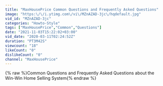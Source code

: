 ```yaml
---
title: "MaxHousePrice Common Questions and Frequently Asked Questions"
image: "https:\/\/i.ytimg.com\/vi\/MZnAZAD-3jc\/hqdefault.jpg"
vid_id: "MZnAZAD-3jc"
categories: "Howto-Style"
tags: ["MaxHousePrice","Common","Questions"]
date: "2021-11-03T15:22:02+03:00"
vid_date: "2020-03-11T02:24:52Z"
duration: "PT3M42S"
viewcount: "18"
likeCount: "0"
dislikeCount: "0"
channel: "MaxHousePrice"
---
```

{% raw %}Common Questions and Frequently Asked Questions about the Win-Win Home Selling System{% endraw %}
